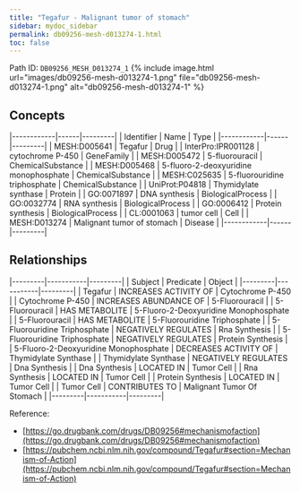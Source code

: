 ```yaml
---
title: "Tegafur - Malignant tumor of stomach"
sidebar: mydoc_sidebar
permalink: db09256-mesh-d013274-1.html
toc: false 
---
```



Path ID: `DB09256_MESH_D013274_1`
{% include image.html url="images/db09256-mesh-d013274-1.png" file="db09256-mesh-d013274-1.png" alt="db09256-mesh-d013274-1" %}

## Concepts

|------------|------|---------|
| Identifier | Name | Type    |
|------------|------|---------|
| MESH:D005641 | Tegafur | Drug |
| InterPro:IPR001128 | cytochrome P-450 | GeneFamily |
| MESH:D005472 | 5-fluorouracil | ChemicalSubstance |
| MESH:D005468 | 5-fluoro-2-deoxyuridine monophosphate | ChemicalSubstance |
| MESH:C025635 | 5-fluorouridine triphosphate | ChemicalSubstance |
| UniProt:P04818 | Thymidylate synthase | Protein |
| GO:0071897 | DNA synthesis | BiologicalProcess |
| GO:0032774 | RNA synthesis | BiologicalProcess |
| GO:0006412 | Protein synthesis | BiologicalProcess |
| CL:0001063 | tumor cell | Cell |
| MESH:D013274 | Malignant tumor of stomach | Disease |
|------------|------|---------|

## Relationships

|---------|-----------|---------|
| Subject | Predicate | Object  |
|---------|-----------|---------|
| Tegafur | INCREASES ACTIVITY OF | Cytochrome P-450 |
| Cytochrome P-450 | INCREASES ABUNDANCE OF | 5-Fluorouracil |
| 5-Fluorouracil | HAS METABOLITE | 5-Fluoro-2-Deoxyuridine Monophosphate |
| 5-Fluorouracil | HAS METABOLITE | 5-Fluorouridine Triphosphate |
| 5-Fluorouridine Triphosphate | NEGATIVELY REGULATES | Rna Synthesis |
| 5-Fluorouridine Triphosphate | NEGATIVELY REGULATES | Protein Synthesis |
| 5-Fluoro-2-Deoxyuridine Monophosphate | DECREASES ACTIVITY OF | Thymidylate Synthase |
| Thymidylate Synthase | NEGATIVELY REGULATES | Dna Synthesis |
| Dna Synthesis | LOCATED IN | Tumor Cell |
| Rna Synthesis | LOCATED IN | Tumor Cell |
| Protein Synthesis | LOCATED IN | Tumor Cell |
| Tumor Cell | CONTRIBUTES TO | Malignant Tumor Of Stomach |
|---------|-----------|---------|

Reference: 
  - [https://go.drugbank.com/drugs/DB09256#mechanismofaction](https://go.drugbank.com/drugs/DB09256#mechanismofaction)
  - [https://pubchem.ncbi.nlm.nih.gov/compound/Tegafur#section=Mechanism-of-Action](https://pubchem.ncbi.nlm.nih.gov/compound/Tegafur#section=Mechanism-of-Action)
